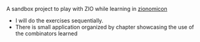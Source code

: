A sandbox project to play with ZIO while learning in [zionomicon](https://www.zionomicon.com/#0)

* I will do the exercises sequentially.
* There is small application organized by chapter showcasing the use of the combinators learned
